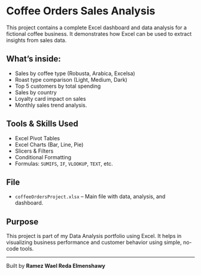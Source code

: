 #  Coffee Orders Sales Analysis

This project contains a complete Excel dashboard and data analysis for a fictional coffee business. It demonstrates how Excel can be used to extract insights from sales data.

##  What’s inside:

- Sales by coffee type (Robusta, Arabica, Excelsa)
- Roast type comparison (Light, Medium, Dark)
- Top 5 customers by total spending
- Sales by country
- Loyalty card impact on sales
- Monthly sales trend analysis.

##  Tools & Skills Used

- Excel Pivot Tables
- Excel Charts (Bar, Line, Pie)
- Slicers & Filters
- Conditional Formatting
- Formulas: `SUMIFS`, `IF`, `VLOOKUP`, `TEXT`, etc.

##  File

- `coffeeOrdersProject.xlsx` – Main file with data, analysis, and dashboard.

##  Purpose

This project is part of my Data Analysis portfolio using Excel. It helps in visualizing business performance and customer behavior using simple, no-code tools.

---

 Built by **Ramez Wael Reda Elmenshawy**
